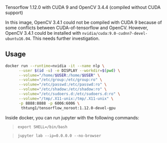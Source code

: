 Tensorflow 1.12.0 with CUDA 9 and OpenCV 3.4.4 (compiled without CUDA support)

In this image, OpenCV 3.4.1 could not be compiled with CUDA 9 because of some conflicts between CUDA-of-tensorflow and OpenCV. However, OpenCV 3.4.1 could be installed with `nvidia/cuda:9.0-cudnn7-devel-ubuntu16.04`. This needs further investigation.

## Usage

```bash
docker run --runtime=nvidia -it --name nlp \
      --user $(id -u) -e DISPLAY --workdir=$(pwd) \
      --volume="/home/$USER:/home/$USER" \
      --volume="/etc/group:/etc/group:ro" \
      --volume="/etc/passwd:/etc/passwd:ro" \
      --volume="/etc/shadow:/etc/shadow:ro" \
      --volume="/etc/sudoers.d:/etc/sudoers.d:ro" \
      --volume="/tmp/.X11-unix:/tmp/.X11-unix" \
      -p 8888:8888 -p 6006:6006 \
       thtung1/tensorflow_noroot:1.12.0-devel-gpu
```

Inside docker, you can run jupyter with the following commands:
> `export SHELL=/bin/bash`

> `jupyter lab --ip=0.0.0.0 --no-browser`
